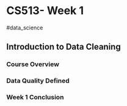 # CS513- Week 1

#data_science 

## Introduction to Data Cleaning

### Course Overview

### Data Quality Defined

### Week 1 Conclusion